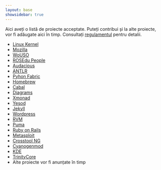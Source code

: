 ```yaml
---
layout: base
showsidebar: true
---
```


Aici aveți o listă de proiecte acceptate. Puteți contribui și la alte
proiecte, vor fi adăugate aici în timp. Consultați [regulamentul][reg] pentru
detalii.

* [Linux Kernel][kernel]
* [Mozilla][mozilla]
* [WoUSO][wouso]
* [ROSEdu People][people]
* [Audacious][audacious]
* [ANTLR][antlr]
* [Pyhon Fabric][fabric]
* [Homebrew][brew]
* [Cabal][cabal]
* [Diagrams][diagrams]
* [Xmonad][xmonad]
* [Yesod][yesod]
* [Jekyll][jekyll]
* [Wordpress][wordpress]
* [RVM][rvm]
* [Puma][puma]
* [Ruby on Rails][ror]
* [Metasploit][metasploit]
* [Crosstool NG][crosstool]
* [Cyanogenmod][cyanogenmod]
* [KDE][kde]
* [TrinityCore][trinitycore]
* Alte proiecte vor fi anunțate în timp

[reg]: /regulament "Regulament"
[kernel]: http://www.kernel.org/ "The Linux Kernel"
[mozilla]: https://wiki.mozilla.org/Main_Page "Mozilla Project"
[wouso]: https://github.com/rosedu/wouso "World of USO"
[people]: https://github.com/rosedu/rosedu-people "People@ROSEdu"
[audacious]: http://audacious-media-player.org/ "Audacious"
[cabal]: https://github.com/haskell/cabal "cabal"
[diagrams]: https://github.com/diagrams "diagrams"
[fabric]: https://github.com/fabric/fabric "Python Fabric"
[brew]: https://github.com/mxcl/homebrew "Homebrew"
[xmonad]: http://xmonad.org/ "XMonad"
[antlr]: http://www.antlr.org/ "ANother Tool for Language Recognition"
[yesod]: https://github.com/yesodweb/yesod "Yesod"
[jekyll]: http://jekyllrb.com/ "Jekyll"
[wordpress]: http://wordpress.org/ "Wordpress"
[rvm]: https://rvm.io/ "RVM"
[puma]: http://puma.io/ "Puma"
[ror]: http://rubyonrails.org/ "Ruby on Rails"
[metasploit]: http://www.metasploit.com/ "Metasploit"
[crosstool]: http://crosstool-ng.org/ "Crosstool NG"
[cyanogenmod]: http://www.cyanogenmod.org/community "Cyanogenmod"
[KDE]: http://www.kde.org/ "KDE"
[trinitycore]: http://www.trinitycore.org/ "TrinityCore"
